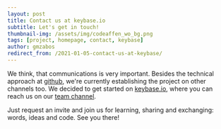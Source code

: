 ```yaml
---
layout: post
title: Contact us at keybase.io
subtitle: Let's get in touch!
thumbnail-img: /assets/img/codeaffen_wo_bg.png
tags: [project, homepage, contact, keybase]
author: gmzabos
redirect_from: /2021-01-05-contact-us-at-keybase/
---
```



We think, that communications is very important. Besides the technical approach at [github](https://github.com/codeaffen), we're currently establishing the project on other channels too. We decided to get started on [keybase.io](https://keybase.io), where you can reach us on our [team channel](https://keybase.io/team/codeaffen). 

Just request an invite and join us for learning, sharing and exchanging: words, ideas and code. See you there!